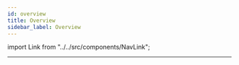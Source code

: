 ```yaml
---
id: overview
title: Overview
sidebar_label: Overview
---
```


import Link from "../../src/components/NavLink";

<Link
    href="/how-to/component-content"
    title="How to Get the Component Content"
/>
<Link
    href="/how-to/process-events"
    title="How to Process Events"
/>
<Link
    href="/how-to/keyframe-animation"
    title="How to Create Keyframe Animations"
/>

---
